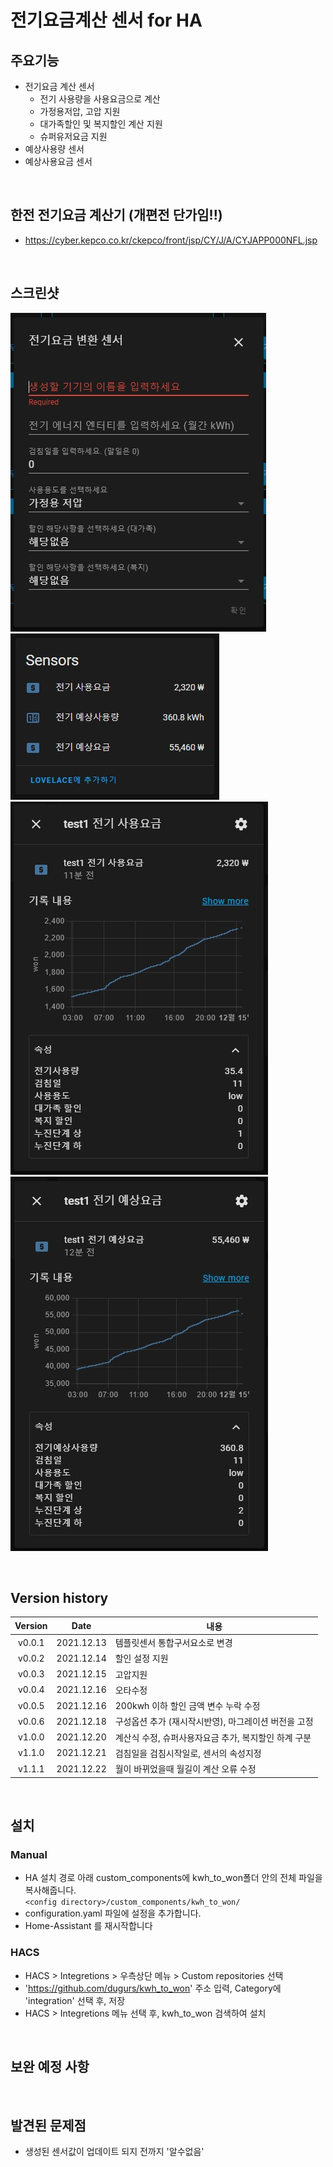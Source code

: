# 전기요금계산 센서 for HA

## 주요기능
- 전기요금 계산 센서
  - 전기 사용량을 사용요금으로 계산
  - 가정용저압, 고압 지원
  - 대가족할인 및 복지할인 계산 지원
  - 슈퍼유저요금 지원
- 예상사용량 센서
- 예상사용요금 센서

<br>

## 한전 전기요금 계산기 (개편전 단가임!!)
- https://cyber.kepco.co.kr/ckepco/front/jsp/CY/J/A/CYJAPP000NFL.jsp

<br>

## 스크린샷
![screen1-1.jpg](https://raw.githubusercontent.com/dugurs/kwh_to_won/main/images/screen1-1.jpg)
![screen1-2.jpg](https://raw.githubusercontent.com/dugurs/kwh_to_won/main/images/screen1-2.jpg)
![screen1-3.jpg](https://raw.githubusercontent.com/dugurs/kwh_to_won/main/images/screen1-3.jpg)
![screen1-4.jpg](https://raw.githubusercontent.com/dugurs/kwh_to_won/main/images/screen1-4.jpg)

<br>

## Version history
| Version | Date        | 내용              |
| :-----: | :---------: | ----------------------- |
| v0.0.1  | 2021.12.13  | 템플릿센서 통합구서요소로 변경 |
| v0.0.2  | 2021.12.14  | 할인 설정 지원 |
| v0.0.3  | 2021.12.15  | 고압지원 |
| v0.0.4  | 2021.12.16  | 오타수정 |
| v0.0.5  | 2021.12.16  | 200kwh 이하 할인 금액 변수 누락 수정 |
| v0.0.6  | 2021.12.18  | 구성옵션 추가 (재시작시반영), 마그레이션 버전을 고정 |
| v1.0.0  | 2021.12.20  | 계산식 수정, 슈퍼사용자요금 추가, 복지할인 하계 구분 |
| v1.1.0  | 2021.12.21  | 검침일을 검침시작일로, 센서의 속성지정 |
| v1.1.1  | 2021.12.22  | 월이 바뀌었을때 월길이 계산 오류 수정 |

<br>

## 설치
### Manual
- HA 설치 경로 아래 custom_components에 kwh_to_won폴더 안의 전체 파일을 복사해줍니다.<br>
  `<config directory>/custom_components/kwh_to_won/`<br>
- configuration.yaml 파일에 설정을 추가합니다.<br>
- Home-Assistant 를 재시작합니다<br>
### HACS
- HACS > Integretions > 우측상단 메뉴 > Custom repositories 선택
- 'https://github.com/dugurs/kwh_to_won' 주소 입력, Category에 'integration' 선택 후, 저장
- HACS > Integretions 메뉴 선택 후, kwh_to_won 검색하여 설치

<br>

## 보완 예정 사항

<br>

## 발견된 문제점
- 생성된 센서값이 업데이트 되지 전까지 '알수없음'
